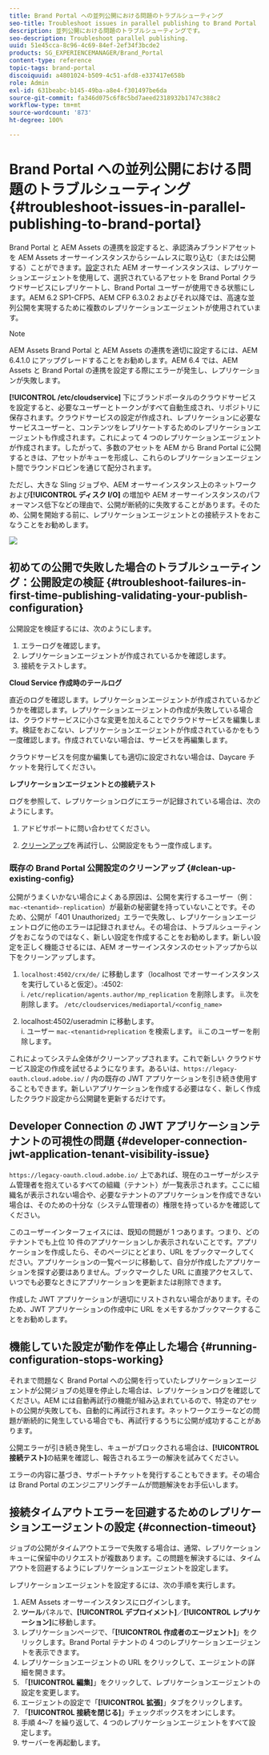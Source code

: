 ```yaml
---
title: Brand Portal への並列公開における問題のトラブルシューティング
seo-title: Troubleshoot issues in parallel publishing to Brand Portal
description: 並列公開における問題のトラブルシューティングです。
seo-description: Troubleshoot parallel publishing.
uuid: 51e45cca-8c96-4c69-84ef-2ef34f3bcde2
products: SG_EXPERIENCEMANAGER/Brand_Portal
content-type: reference
topic-tags: brand-portal
discoiquuid: a4801024-b509-4c51-afd8-e337417e658b
role: Admin
exl-id: 631beabc-b145-49ba-a8e4-f301497be6da
source-git-commit: fa346d075c6f8c5bd7aeed2318932b1747c388c2
workflow-type: tm+mt
source-wordcount: '873'
ht-degree: 100%

---
```


# Brand Portal への並列公開における問題のトラブルシューティング {#troubleshoot-issues-in-parallel-publishing-to-brand-portal}

Brand Portal と AEM Assets の連携を設定すると、承認済みブランドアセットを AEM Assets オーサーインスタンスからシームレスに取り込む（または公開する）ことができます。[設定](../using/configure-aem-assets-with-brand-portal.md)された AEM オーサーインスタンスは、レプリケーションエージェントを使用して、選択されているアセットを Brand Portal クラウドサービスにレプリケートし、Brand Portal ユーザーが使用できる状態にします。AEM 6.2 SP1-CFP5、AEM CFP 6.3.0.2 およびそれ以降では、高速な並列公開を実現するために複数のレプリケーションエージェントが使用されています。

>[!NOTE]
>
>AEM Assets Brand Portal と AEM Assets の連携を適切に設定するには、AEM 6.4.1.0 にアップグレードすることをお勧めします。AEM 6.4 では、AEM Assets と Brand Portal の連携を設定する際にエラーが発生し、レプリケーションが失敗します。

**[!UICONTROL /etc/cloudservice]** 下にブランドポータルのクラウドサービスを設定すると、必要なユーザーとトークンがすべて自動生成され、リポジトリに保存されます。クラウドサービスの設定が作成され、レプリケーションに必要なサービスユーザーと、コンテンツをレプリケートするためのレプリケーションエージェントも作成されます。これによって 4 つのレプリケーションエージェントが作成されます。したがって、多数のアセットを AEM から Brand Portal に公開するときは、アセットがキューを形成し、これらのレプリケーションエージェント間でラウンドロビンを通じて配分されます。

ただし、大きな Sling ジョブや、AEM オーサーインスタンス上のネットワークおよび&#x200B;**[!UICONTROL ディスク I/O]** の増加や AEM オーサーインスタンスのパフォーマンス低下などの理由で、公開が断続的に失敗することがあります。そのため、公開を開始する前に、レプリケーションエージェントとの接続テストをおこなうことをお勧めします。

![](assets/test-connection.png)

## 初めての公開で失敗した場合のトラブルシューティング：公開設定の検証 {#troubleshoot-failures-in-first-time-publishing-validating-your-publish-configuration}

公開設定を検証するには、次のようにします。

1. エラーログを確認します。
1. レプリケーションエージェントが作成されているかを確認します。
1. 接続をテストします。

**Cloud Service 作成時のテールログ**

直近のログを確認します。レプリケーションエージェントが作成されているかどうかを確認します。レプリケーションエージェントの作成が失敗している場合は、クラウドサービスに小さな変更を加えることでクラウドサービスを編集します。検証をおこない、レプリケーションエージェントが作成されているかをもう一度確認します。作成されていない場合は、サービスを再編集します。

クラウドサービスを何度か編集しても適切に設定されない場合は、Daycare チケットを発行してください。

**レプリケーションエージェントとの接続テスト**

ログを参照して、レプリケーションログにエラーが記録されている場合は、次のようにします。

1. アドビサポートに問い合わせてください。

1. [クリーンアップ](../using/troubleshoot-parallel-publishing.md#clean-up-existing-config)を再試行し、公開設定をもう一度作成します。

<!--
Comment Type: remark
Last Modified By: Mini Gulati (mgulati)
Last Modified Date: 2018-06-21T22:56:21.256-0400
<p>?? check and compare public key. At times public key is different</p>
<p>?? another thing to check in /useradmin</p>
-->

### 既存の Brand Portal 公開設定のクリーンアップ {#clean-up-existing-config}

公開がうまくいかない場合によくある原因は、公開を実行するユーザー（例：`mac-<tenantid>-replication`）が最新の秘密鍵を持っていないことです。そのため、公開が「401 Unauthorized」エラーで失敗し、レプリケーションエージェントログに他のエラーは記録されません。その場合は、トラブルシューティングをおこなうのではなく、新しい設定を作成することをお勧めします。新しい設定を正しく機能させるには、AEM オーサーインスタンスのセットアップから以下をクリーンアップします。

1. `localhost:4502/crx/de/` に移動します（localhost でオーサーインスタンスを実行していると仮定）。:4502:\
   i. `/etc/replication/agents.author/mp_replication` を削除します。
ii.次を削除します。 
`/etc/cloudservices/mediaportal/<config_name>`

1. localhost:4502/useradmin に移動します。\
   i. ユーザー `mac-<tenantid>replication` を検索します。
ii.このユーザーを削除します。

これによってシステム全体がクリーンアップされます。これで新しい    クラウドサービス設定の作成を試せるようになります。あるいは、`https://legacy-oauth.cloud.adobe.io/` / 内の既存の JWT アプリケーションを引き続き使用することもできます。新しいアプリケーションを作成する必要はなく、新しく作成したクラウド設定から公開鍵を更新するだけです。

## Developer Connection の JWT アプリケーションテナントの可視性の問題 {#developer-connection-jwt-application-tenant-visibility-issue}

`https://legacy-oauth.cloud.adobe.io/` 上であれば、現在のユーザーがシステム管理者を抱えているすべての組織（テナント）が一覧表示されます。ここに組織名が表示されない場合や、必要なテナントのアプリケーションを作成できない場合は、そのための十分な（システム管理者の）権限を持っているかを確認してください。

このユーザーインターフェイスには、既知の問題が 1 つあります。つまり、どのテナントでも上位 10 件のアプリケーションしか表示されないことです。アプリケーションを作成したら、そのページにとどまり、URL をブックマークしてください。アプリケーションの一覧ページに移動して、自分が作成したアプリケーションを探す必要はありません。ブックマークした URL に直接アクセスして、いつでも必要なときにアプリケーションを更新または削除できます。

作成した JWT アプリケーションが適切にリストされない場合があります。そのため、JWT アプリケーションの作成中に URL をメモするかブックマークすることをお勧めします。

## 機能していた設定が動作を停止した場合 {#running-configuration-stops-working}

<!--
Comment Type: draft

<p>If the running configuration stops working, either of the following two possibilities
<g class="gr_ gr_15 gr-alert gr_gramm gr_inline_cards gr_run_anim Grammar multiReplace" data-gr-id="15" id="15" style="font-size: 12px;">
are
</g> there:</p>
<p>1.
<g class="gr_ gr_14 gr-alert gr_gramm gr_inline_cards gr_run_anim Grammar only-ins doubleReplace replaceWithoutSep" data-gr-id="14" id="14">
Connection
</g> has failed, or</p>
<p>2. Publish has failed with permission to dam-replication-service denied, while connection has passed </p>
<p>If the connection has failed [1], the
<g class="gr_ gr_10 gr-alert gr_spell gr_inline_cards gr_run_anim ContextualSpelling ins-del multiReplace" data-gr-id="10" id="10">
fail safe
</g> way to fix it is to <a href="../using/troubleshoot-parallel-publishing.md#main-pars-header-1664955658">clean up</a> the existing Brand Portal publish configuration and recreate a publish configuration. </p>
<p>However, if the
<g class="gr_ gr_18 gr-alert gr_spell gr_inline_cards gr_run_anim ContextualSpelling" data-gr-id="18" id="18">
publish
</g> has failed with
<g class="gr_ gr_16 gr-alert gr_gramm gr_inline_cards gr_run_anim Grammar only-ins doubleReplace replaceWithoutSep" data-gr-id="16" id="16">
permission
</g> denied to dam-replication-service, raise a support ticket.</p>
-->

それまで問題なく Brand Portal への公開を行っていたレプリケーションエージェントが公開ジョブの処理を停止した場合は、レプリケーションログを確認してください。AEM には自動再試行の機能が組み込まれているので、特定のアセットの公開が失敗しても、自動的に再試行されます。ネットワークエラーなどの問題が断続的に発生している場合でも、再試行するうちに公開が成功することがあります。

公開エラーが引き続き発生し、キューがブロックされる場合は、**[!UICONTROL 接続テスト]**&#x200B;の結果を確認し、報告されるエラーの解決を試みてください。

エラーの内容に基づき、サポートチケットを発行することもできます。その場合は Brand Portal のエンジニアリングチームが問題解決をお手伝いします。


## 接続タイムアウトエラーを回避するためのレプリケーションエージェントの設定 {#connection-timeout}

ジョブの公開がタイムアウトエラーで失敗する場合は、通常、レプリケーションキューに保留中のリクエストが複数あります。この問題を解決するには、タイムアウトを回避するようにレプリケーションエージェントを設定します。

レプリケーションエージェントを設定するには、次の手順を実行します。

1. AEM Assets オーサーインスタンスにログインします。
1. **ツール**&#x200B;パネルで、**[!UICONTROL デプロイメント]**／**[!UICONTROL レプリケーション]**&#x200B;に移動します。
1. レプリケーションページで、「**[!UICONTROL 作成者のエージェント]**」をクリックします。Brand Portal テナントの 4 つのレプリケーションエージェントを表示できます。
1. レプリケーションエージェントの URL をクリックして、エージェントの詳細を開きます。
1. 「**[!UICONTROL 編集]**」をクリックして、レプリケーションエージェントの設定を変更します。
1. エージェントの設定で「**[!UICONTROL 拡張]**」タブをクリックします。
1. 「**[!UICONTROL 接続を閉じる]**」チェックボックスをオンにします。
1. 手順 4～7 を繰り返して、4 つのレプリケーションエージェントをすべて設定します。
1. サーバーを再起動します。
